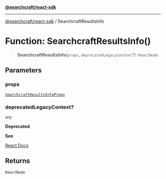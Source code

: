[**@searchcraft/react-sdk**](https://docs.searchcraft.io/reference/sdk/react/README.md)

***

[@searchcraft/react-sdk](https://docs.searchcraft.io/reference/sdk/react/globals.md) / SearchcraftResultsInfo

# Function: SearchcraftResultsInfo()

> **SearchcraftResultsInfo**(`props`, `deprecatedLegacyContext`?): `ReactNode`

## Parameters

### props

[`SearchcraftResultsInfoProps`](https://docs.searchcraft.io/reference/sdk/react/interfaces/SearchcraftResultsInfoProps.md)

### deprecatedLegacyContext?

`any`

**Deprecated**

**See**

[React Docs](https://legacy.reactjs.org/docs/legacy-context.html#referencing-context-in-lifecycle-methods)

## Returns

`ReactNode`
